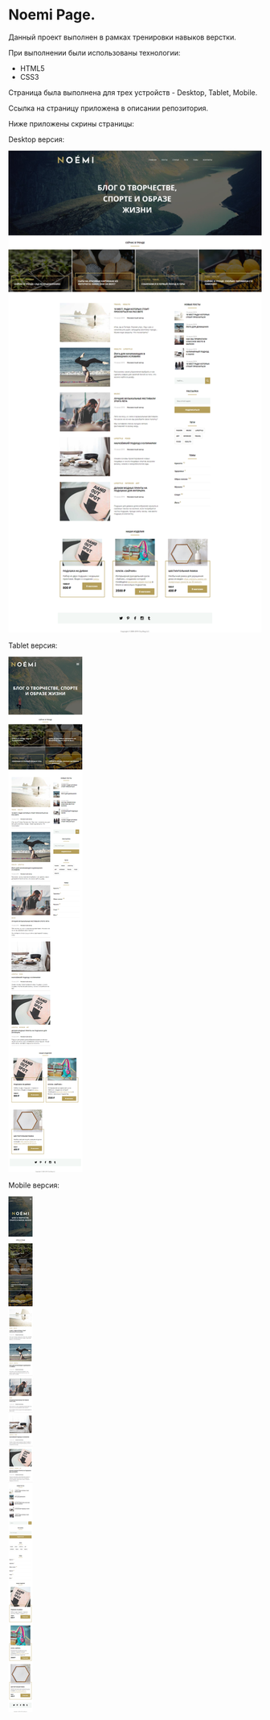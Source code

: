 # Noemi Page.

Данный проект выполнен в рамках тренировки навыков верстки.

При выполнении были использованы технологии:

* HTML5
* CSS3

Страница была выполнена для трех устройств - Desktop, Tablet, Mobile.

Ссылка на страницу приложена в описании репозитория.

Ниже приложены скрины страницы:

Desktop версия:

![Desktop версия](/images/desctop-screen.png)

Tablet версия:

![Tablet версия](/images/tablet-screen.png)

Mobile версия:

![Mobile версия](/images/mobile-screen.png)